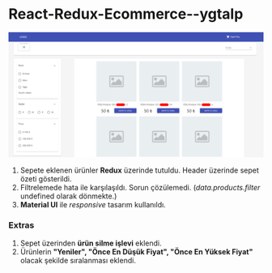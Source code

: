 # React-Redux-Ecommerce--ygtalp

![alt text](https://raw.githubusercontent.com/ygtalp/React-Redux-Ecommerce--ygtalp/main/rr.png)


1. Sepete eklenen ürünler **Redux** üzerinde tutuldu. Header üzerinde sepet özeti gösterildi.
2. Filtrelemede hata ile karşılaşıldı. Sorun çözülemedi. (_data.products.filter_ undefined olarak dönmekte.)
3. **Material UI** ile _responsive_ tasarım kullanıldı.




### Extras
1. Sepet üzerinden **ürün silme işlevi** eklendi.
2. Ürünlerin **"Yeniler", "Önce En Düşük Fiyat", "Önce En Yüksek Fiyat"** olacak şekilde sıralanması eklendi.
